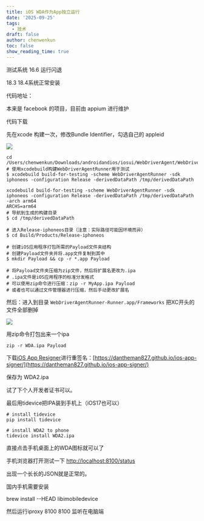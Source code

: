 ```yaml
---
title: iOS WDA作为App独立运行
date: '2025-09-25'
tags:
  - 技术
draft: false
author: chenwenkun
toc: false
show_reading_time: true
---
```

测试系统 16.6 运行闪退

18.3 18.4系统正常安装

代码地址：

本来是 facebook 的项目，目前由 appium 进行维护

代码下载

先在xcode 构建一次，修改Bundle Identifier，勾选自己的 appleid

![](https://prod-files-secure.s3.us-west-2.amazonaws.com/c205fb54-92b2-4987-8be3-972b67d27acc/cb756a73-27bc-4b0d-951a-858df3344b59/image.png?X-Amz-Algorithm=AWS4-HMAC-SHA256&X-Amz-Content-Sha256=UNSIGNED-PAYLOAD&X-Amz-Credential=ASIAZI2LB466RRSWQGKW%2F20250925%2Fus-west-2%2Fs3%2Faws4_request&X-Amz-Date=20250925T181637Z&X-Amz-Expires=3600&X-Amz-Security-Token=IQoJb3JpZ2luX2VjEPD%2F%2F%2F%2F%2F%2F%2F%2F%2F%2FwEaCXVzLXdlc3QtMiJHMEUCIDnKtMi1WCoeiK%2FZwVyZMU1aygUrKfyIW7%2BJ4f%2BbsEvaAiEAp4cjR%2FK89yHgL9iWQ%2BFCDw3HxOzbpnUZLnf04SlkF2gq%2FwMIeRAAGgw2Mzc0MjMxODM4MDUiDJDCsYOdKVY6WofB1yrcA2g6pWyD46vb0esuqfJsdZ777OafGpikSqWxO1wFHsGfMD0CcPMWzbZgIN0ncHEYYNV5aHm6KIC9XtZ6JlzN4WORr7JOEF3OipVXife%2Fvz2hjtLVD4HDtL0o3Ru3vuQ1MT7rz47m%2BOEagw3V3tI4YahbFF2LEvJBp%2BGz79dFpXW9%2FQx34kCYlLa4erMC94ljVXYYlT%2Fok2R7rK%2BLCDFizY0X93l0yiYTpJhnd3W9UVPvWiQUT9HSH3g8Ef%2BGsCYQizF5E%2FJKk2rOmZ%2F4%2FFRBkW6weS6ryOfzjeSMVw%2FhhGFNreHJEC7mdVzKbgGM6DVrD5QFbhMSRGor%2F021AVMaQy%2B7vh1RwSVqLmXA%2B1%2BNfjMIlTWaGQbuylFgm09bBworB4bM7rBCn4JdDPviQHHNUJNXHloicui99hvcTic%2FeIlTXC8bF4f5TFgtz%2B8i%2Br9%2B0vd4RM6b4hqFt7Lsj8E%2FbSEwUvXLJnR1OP7RBbHx122HAbARY91wGNB5DtuURuXTs1VrJgVMErWUGhFbY7ZjjbDVgilMOzTwjS21L3dGud%2BUzHGIfgQBUjBMD2V1dyXUXRfQTGi%2Bi%2F0svyqpDmXXvAj%2BMK2Q82r8JtmEhPTyDwO6HczHJTbHwbn2YWssML7O1cYGOqUBkHA1T699l6E3H3kHl5LzXed2hcfvj1kiz0LSmS%2B3u4V%2BW44qbINmYqV5JsN9chLlYW4FnNnNH%2FeFH8GxAHw%2BPbxMZ8JN4x22YjZVmaa9qUiAs6KdQWtyV5WOKSe0dFJ2vrKHYx4vDeiN7ljHPhEe94YtLHgucEq9uNLC6tP8KfaEwgCtvm%2FMuo13IHpShh8mlSz25CaTg%2FYkEE8BORIIU6diV196&X-Amz-Signature=f959d15f53feaec714ef1c67d9169db5ade2ff70cbf84ec58b1107bda1779c13&X-Amz-SignedHeaders=host&x-amz-checksum-mode=ENABLED&x-id=GetObject)

```shell
cd /Users/chenwenkun/Downloads/androidandios/iosui/WebDriverAgent/WebDriverAgent
# 使用xcodebuild构建WebDriverAgentRunner用于测试
$ xcodebuild build-for-testing -scheme WebDriverAgentRunner -sdk iphoneos -configuration Release -derivedDataPath /tmp/derivedDataPath

xcodebuild build-for-testing -scheme WebDriverAgentRunner -sdk iphoneos -configuration Release -derivedDataPath /tmp/derivedDataPath -arch arm64
ARCHS=arm64
# 导航到生成的构建目录
$ cd /tmp/derivedDataPath

# 进入Release-iphoneos目录（注意：实际路径可能因环境而异）
$ cd Build/Products/Release-iphoneos

# 创建iOS应用程序打包所需的Payload文件夹结构
# 创建Payload文件夹并将.app文件复制到其中
$ mkdir Payload && cp -r *.app Payload

# 将Payload文件夹压缩为zip文件，然后将扩展名更改为.ipa
# .ipa文件是iOS应用程序的标准分发格式
# 可以使用zip命令进行压缩：zip -r MyApp.ipa Payload
# 或者也可以通过文件管理器进行压缩，然后手动更改扩展名
```

然后：进入到目录 `WebDriverAgentRunner-Runner.app/Frameworks` 把XC开头的文件全部删掉

![](https://prod-files-secure.s3.us-west-2.amazonaws.com/c205fb54-92b2-4987-8be3-972b67d27acc/358b8d2b-1bfe-4fb9-beb5-83e1de5f201e/image.png?X-Amz-Algorithm=AWS4-HMAC-SHA256&X-Amz-Content-Sha256=UNSIGNED-PAYLOAD&X-Amz-Credential=ASIAZI2LB466RRSWQGKW%2F20250925%2Fus-west-2%2Fs3%2Faws4_request&X-Amz-Date=20250925T181637Z&X-Amz-Expires=3600&X-Amz-Security-Token=IQoJb3JpZ2luX2VjEPD%2F%2F%2F%2F%2F%2F%2F%2F%2F%2FwEaCXVzLXdlc3QtMiJHMEUCIDnKtMi1WCoeiK%2FZwVyZMU1aygUrKfyIW7%2BJ4f%2BbsEvaAiEAp4cjR%2FK89yHgL9iWQ%2BFCDw3HxOzbpnUZLnf04SlkF2gq%2FwMIeRAAGgw2Mzc0MjMxODM4MDUiDJDCsYOdKVY6WofB1yrcA2g6pWyD46vb0esuqfJsdZ777OafGpikSqWxO1wFHsGfMD0CcPMWzbZgIN0ncHEYYNV5aHm6KIC9XtZ6JlzN4WORr7JOEF3OipVXife%2Fvz2hjtLVD4HDtL0o3Ru3vuQ1MT7rz47m%2BOEagw3V3tI4YahbFF2LEvJBp%2BGz79dFpXW9%2FQx34kCYlLa4erMC94ljVXYYlT%2Fok2R7rK%2BLCDFizY0X93l0yiYTpJhnd3W9UVPvWiQUT9HSH3g8Ef%2BGsCYQizF5E%2FJKk2rOmZ%2F4%2FFRBkW6weS6ryOfzjeSMVw%2FhhGFNreHJEC7mdVzKbgGM6DVrD5QFbhMSRGor%2F021AVMaQy%2B7vh1RwSVqLmXA%2B1%2BNfjMIlTWaGQbuylFgm09bBworB4bM7rBCn4JdDPviQHHNUJNXHloicui99hvcTic%2FeIlTXC8bF4f5TFgtz%2B8i%2Br9%2B0vd4RM6b4hqFt7Lsj8E%2FbSEwUvXLJnR1OP7RBbHx122HAbARY91wGNB5DtuURuXTs1VrJgVMErWUGhFbY7ZjjbDVgilMOzTwjS21L3dGud%2BUzHGIfgQBUjBMD2V1dyXUXRfQTGi%2Bi%2F0svyqpDmXXvAj%2BMK2Q82r8JtmEhPTyDwO6HczHJTbHwbn2YWssML7O1cYGOqUBkHA1T699l6E3H3kHl5LzXed2hcfvj1kiz0LSmS%2B3u4V%2BW44qbINmYqV5JsN9chLlYW4FnNnNH%2FeFH8GxAHw%2BPbxMZ8JN4x22YjZVmaa9qUiAs6KdQWtyV5WOKSe0dFJ2vrKHYx4vDeiN7ljHPhEe94YtLHgucEq9uNLC6tP8KfaEwgCtvm%2FMuo13IHpShh8mlSz25CaTg%2FYkEE8BORIIU6diV196&X-Amz-Signature=ab95254f994794ad72d4a2d563e21a719ccef963358c31c419385aa1dd82fe90&X-Amz-SignedHeaders=host&x-amz-checksum-mode=ENABLED&x-id=GetObject)

用zip命令打包出来一个ipa

```shell
zip -r WDA.ipa Payload
```

下载[iOS App Resigner](https://zhida.zhihu.com/search?content_id=237756070&content_type=Article&match_order=1&q=iOS%20App%20Resigner&zd_token=eyJhbGciOiJIUzI1NiIsInR5cCI6IkpXVCJ9.eyJpc3MiOiJ6aGlkYV9zZXJ2ZXIiLCJleHAiOjE3NDQzNTQ0ODAsInEiOiJpT1MgQXBwIFJlc2lnbmVyIiwiemhpZGFfc291cmNlIjoiZW50aXR5IiwiY29udGVudF9pZCI6MjM3NzU2MDcwLCJjb250ZW50X3R5cGUiOiJBcnRpY2xlIiwibWF0Y2hfb3JkZXIiOjEsInpkX3Rva2VuIjpudWxsfQ.XGwOKX0ujlvhojSuRT3SlA0sDFnQK-FxDJr60CX6YqU&zhida_source=entity)进行重签名：[https://dantheman827.github.io/ios-app-signer/](https://dantheman827.github.io/ios-app-signer/)

保存为 WDA2.ipa

试了下个人开发者证书可以。

最后用tidevice把IPA装到手机上（iOS17也可以）

```shell
# install tidevice
pip install tidevice

# install WDA2 to phone
tidevice install WDA2.ipa
```

直接点击手机桌面上的WDA图标就可以了

手机浏览器打开测试一下 [http://localhost:8100/status](http://localhost:8100/status)

出现一个长长的JSON就是正常的。

国内手机需要安装

brew install --HEAD libimobiledevice

然后运行iproxy 8100 8100 监听在电脑端
